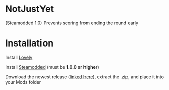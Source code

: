# NotJustYet
(Steamodded 1.0) Prevents scoring from ending the round early

# Installation

Install [Lovely](https://github.com/ethangreen-dev/lovely-injector)


Install [Steamodded](https://github.com/Steamopollys/Steamodded) (must be **1.0.0 or higher**)


Download the newest release ([linked here](https://github.com/Toneblock/balatro-NotJustYet/releases/tag/v0.1.0)), extract the .zip, and place it into your Mods folder
